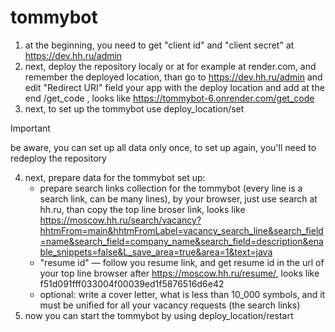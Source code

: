 # tommybot
1. at the beginning, you need to get "client id" and "client secret" at https://dev.hh.ru/admin
2. next, deploy the repository localy or at for example at render.com, and remember the deployed location, than go to https://dev.hh.ru/admin and edit "Redirect URI" field your app with the deploy location and add at the end /get_code , looks like https://tommybot-6.onrender.com/get_code
3. next, to set up the tommybot use deploy_location/set
> [!IMPORTANT]
> be aware, you can set up all data only once, to set up again, you'll need to redeploy the repository
4. next, prepare data for the tommybot set up:
   - prepare search links collection for the tommybot (every line is a search link, can be many lines), by your browser, just use search at hh.ru, than copy the top line broser link, looks like https://moscow.hh.ru/search/vacancy?hhtmFrom=main&hhtmFromLabel=vacancy_search_line&search_field=name&search_field=company_name&search_field=description&enable_snippets=false&L_save_area=true&area=1&text=java
   - "resume id" — follow you resume link, and get resume id in the url of your top line browser after https://moscow.hh.ru/resume/, looks like f51d091fff033004f00039ed1f5876516d6e42
   - optional: write a cover letter, what is less than 10_000 symbols, and it must be unified for all your vacancy requests (the search links)
5. now you can start the tommybot by using deploy_location/restart
